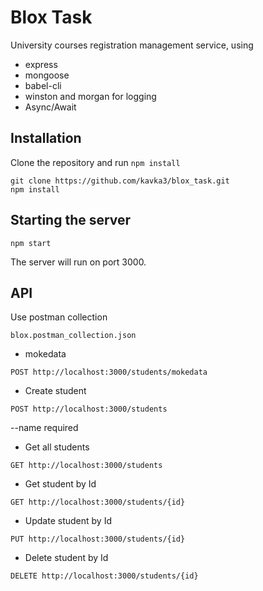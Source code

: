 # Blox Task

University courses registration management service, using

+ express
+ mongoose
+ babel-cli
+ winston and morgan for logging
+ Async/Await

## Installation

Clone the repository and run `npm install`

```
git clone https://github.com/kavka3/blox_task.git
npm install
```

## Starting the server

```
npm start
```

The server will run on port 3000.

## API

Use postman collection

```
blox.postman_collection.json
```

+ mokedata
```
POST http://localhost:3000/students/mokedata
```

+ Create student
```
POST http://localhost:3000/students
```
--name required

+ Get all students
```
GET http://localhost:3000/students
```

+ Get student by Id
```
GET http://localhost:3000/students/{id}
```

+ Update student by Id
```
PUT http://localhost:3000/students/{id}
```

+ Delete student by Id
```
DELETE http://localhost:3000/students/{id}
```